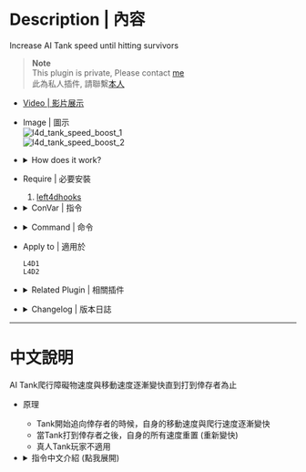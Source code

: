 # Description | 內容
Increase AI Tank speed until hitting survivors

> __Note__ <br/>
This plugin is private, Please contact [me](https://github.com/fbef0102/Game-Private_Plugin#私人插件列表-private-plugins-list)<br/>
此為私人插件, 請聯繫[本人](https://github.com/fbef0102/Game-Private_Plugin#私人插件列表-private-plugins-list)

* [Video | 影片展示](https://youtu.be/qQEAqHX2v4I)

* Image | 圖示
	<br/>![l4d_tank_speed_boost_1](image/l4d_tank_speed_boost_1.gif)
	<br/>![l4d_tank_speed_boost_2](image/l4d_tank_speed_boost_2.gif)

* <details><summary>How does it work?</summary>

	* Increase Tank movement speed
	* Increase Tank animation speed (ex. climb the wall)
	* Reset all speed when hit survivors (Re-increase speed)
	* Does not apply to Human Tank Player
</details>

* Require | 必要安裝
	1. [left4dhooks](https://forums.alliedmods.net/showthread.php?t=321696)

* <details><summary>ConVar | 指令</summary>

	* cfg/sourcemod/l4d_tank_speed_boost.cfg
		```php
		// Time interval to increase the tank movement & animation speed. (0=off)
		l4d_tank_speed_boost_interval "2.5"

		// Increase the tank movement speed each time.
		l4d_tank_speed_boost_add "0.05"

		// Maximum tank movement speed.
		l4d_tank_speed_boost_max "2.50"

		// Increase the tank animation speed each time.
		l4d_tank_animation_boost_add "0.05"

		// Maximum tank animation speed.
		l4d_tank_animation_boost_max "2.50"
		```
</details>

* <details><summary>Command | 命令</summary>
	
	None
</details>

* Apply to | 適用於
	```
	L4D1
	L4D2
	```

* <details><summary>Related Plugin | 相關插件</summary>

	1. [skip_tank_taunt](https://github.com/fbef0102/Game-Private_Plugin/tree/main/skip_tank_taunt): Skip Tank Victory + Speed up Obstacle animation playback version
		* Tank爬行障礙物速度變快 + 略過咆哮勝利動畫

	2. [l4d_tankAttackOnSpawn](https://github.com/fbef0102/L4D1_2-Plugins/tree/master/l4d_tankAttackOnSpawn): Forces AI tank to leave stasis and attack while spawn in coop.
		* 戰役模式之下Tank會主動前往攻擊倖存者而非待在原地等
</details>

* <details><summary>Changelog | 版本日誌</summary>

	* v1.6 (2024-2-12)
		* Fixed not working

	* v1.5
		* Initial Release
</details>

- - - -
# 中文說明
AI Tank爬行障礙物速度與移動速度逐漸變快直到打到倖存者為止 

* 原理
	* Tank開始追向倖存者的時候，自身的移動速度與爬行速度逐漸變快
	* 當Tank打到倖存者之後，自身的所有速度重置 (重新變快)
	* 真人Tank玩家不適用

* <details><summary>指令中文介紹 (點我展開)</summary>

	* cfg/sourcemod/l4d_tank_speed_boost.cfg
		```php
		// 每2.5秒增加AI Tank的移動與爬行速度 (0=關閉此插件)
		l4d_tank_speed_boost_interval "2.5"

		// 每次增加的移動速度
		l4d_tank_speed_boost_add "0.05"

		// 最大移動速度
		l4d_tank_speed_boost_max "2.50"

		// 每次增加的爬行速度
		l4d_tank_animation_boost_add "0.05"

		// 最大爬行速度
		l4d_tank_animation_boost_max "2.50"
		```
</details>
